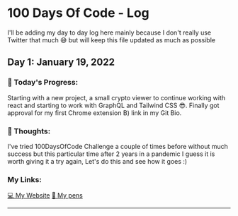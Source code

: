 # 100 Days Of Code - Log
I'll be adding my day to day log here mainly because I don't really use Twitter that much 😅 but will keep this file updated as much as possible 

## Day 1: January 19, 2022

### 📅 Today's Progress:
Starting with a new project, a small crypto viewer to continue working with react and starting to work with GraphQL and Tailwind CSS 😎.
Finally got approval for my first Chrome extension B) link in my Git Bio.

### 🤔 Thoughts:
I've tried 100DaysOfCode Challenge a couple of times before without much success but this particular time after 2 years in a pandemic I guess it is worth giving it a try again, Let's do this and see how it goes :)

### My Links:
[💻 My Website](https://www.thecoderaccoons.com/)
[🧰 My pens](https://codepen.io/dashboard/)
___